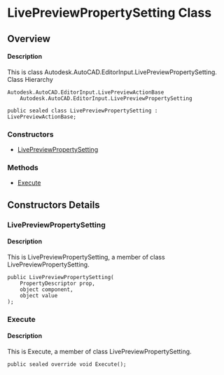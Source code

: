 # LivePreviewPropertySetting Class

## Overview

#### Description
This is class Autodesk.AutoCAD.EditorInput.LivePreviewPropertySetting.
Class Hierarchy
```text
Autodesk.AutoCAD.EditorInput.LivePreviewActionBase
    Autodesk.AutoCAD.EditorInput.LivePreviewPropertySetting
```

```text
public sealed class LivePreviewPropertySetting : LivePreviewActionBase;
```

### Constructors

- [LivePreviewPropertySetting](#livepreviewpropertysetting)

### Methods

- [Execute](#execute)


## Constructors Details

### LivePreviewPropertySetting

#### Description
This is LivePreviewPropertySetting, a member of class LivePreviewPropertySetting.
```text
public LivePreviewPropertySetting(
    PropertyDescriptor prop, 
    object component, 
    object value
);
```

### Execute

#### Description
This is Execute, a member of class LivePreviewPropertySetting.
```text
public sealed override void Execute();
```
